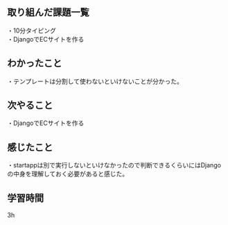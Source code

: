 ## 取り組んだ課題一覧
・10分タイピング
<br>・DjangoでECサイトを作る
## わかったこと
・テンプレートは分割して使わないといけないことが分かった。
## 次やること
・DjangoでECサイトを作る

## 感じたこと
・startappは別で実行しないといけなかったので判断できるくらいにはDjangoの中身を理解しておく必要があると感じた。
## 学習時間
3h
